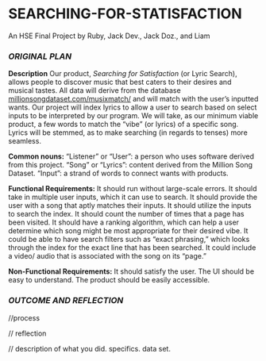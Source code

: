 # SEARCHING-FOR-STATISFACTION
An HSE Final Project by Ruby, Jack Dev., Jack Doz., and Liam

### **_ORIGINAL PLAN_**

**Description**
Our product, _Searching for Satisfaction_ (or Lyric Search), allows people to discover music that best caters to their desires and musical tastes. All data will derive from the database [millionsongdataset.com/musixmatch/](url) and will match with the user’s inputted wants. Our project will index lyrics to allow a user to search based on select inputs to be interpreted by our program. We will take, as our minimum viable product, a few words to match the “vibe” (or lyrics) of a specific song. Lyrics will be stemmed, as to make searching (in regards to tenses) more seamless. 

**Common nouns:**
“Listener” or “User”: a person who uses software derived from this project. 
“Song” or “Lyrics”: content derived from the Million Song Dataset. 
“Input”: a strand of words to connect wants with products.

**Functional Requirements:**
It should run without large-scale errors. 
It should take in multiple user inputs, which it can use to search. 
It should provide the user with a song that aptly matches their inputs. 
It should utilize the inputs to search the index. 
It should count the number of times that a page has been visited. 
It should have a ranking algorithm, which can help a user determine which song might be most appropriate for their desired vibe. 
It could be able to have search filters such as “exact phrasing,” which looks through the index for the exact line that has been searched. 
It could include a video/ audio that is associated with the song on its “page.”

**Non-Functional Requirements:**
It should satisfy the user. 
The UI should be easy to understand. 
The product should be easily accessible. 

### **_OUTCOME AND REFLECTION_**
//process 

// reflection 

// description of what you did. specifics. data set. 

